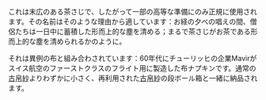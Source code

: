 <p>これは末広のある茶さじで、したがって一部の高等な準備にのみ正規に使用されます。その名前はそのような理由から適しています：お経の夕べの唱えの間、僧侶たちは一日中に蓄積した形而上的な塵を清める；まるで茶さじがお茶である形而上的な塵を清められるかのように。</p>
<p>それは異例の布と組み合わされています：60年代にチューリッヒの企業Mavirがスイス航空のファーストクラスのフライト用に製造した布ナプキンです。通常の<abbr title="kobukusa">古帛紗</abbr>よりわずかに小さく、再利用された<abbr title="kobukusa">古帛紗</abbr>の段ボール箱と一緒に納品されます。</p>
